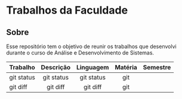 # Trabalhos da Faculdade 

## Sobre 

Esse repositório tem o objetivo de reunir os trabalhos que desenvolvi durante o curso de Análise e Desenvolvimento de Sistemas. 

|   Trabalho   |    Descrição   |   Linguagem   |   Matéria  |    Semestre   |
| :---         |     :---:      |     :---:     |    :---:   |     :---:     |
| git status   | git status     | git status    | git        |               |
| git diff     | git diff       | git diff      | git        |               |
